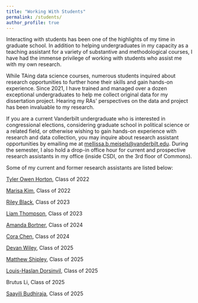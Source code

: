 ```yaml
---
title: "Working With Students"
permalink: /students/
author_profile: true
---
```


Interacting with students has been one of the highlights of my time in graduate school. In addition to helping undergraduates in my capacity as a teaching assistant for a variety of substantive and methodological courses, I have had the immense privilege of working with students who assist me with my own research. 

While TAing data science courses, numerous students inquired about research opportunities to further hone their skills and gain hands-on experience. Since 2021, I have trained and managed over a dozen exceptional undergraduates to help me collect original data for my dissertation project. Hearing my RAs' perspectives on the data and project has been invaluable to my research.

If you are a current Vanderbilt undergraduate who is interested in congressional elections, considering graduate school in political science or a related field, or otherwise wishing to gain hands-on experience with research and data collection, you may inquire about research assistant opportunities by emailing me at [mellissa.b.meisels@vanderbilt.edu](mailto:mellissa.b.meisels@vanderbilt.edu). During the semester, I also hold a drop-in office hour for current and prospective research assistants in my office (inside CSDI, on the 3rd floor of Commons).

Some of my current and former research assistants are listed below:

[Tyler Owen Horton](https://www.linkedin.com/in/tyler-owen-horton/), Class of 2022

[Marisa Kim](https://www.linkedin.com/in/marisa-kim-173925191/), Class of 2022

[Riley Black](https://www.linkedin.com/in/rileydblack/), Class of 2023

[Liam Thompson](https://www.linkedin.com/in/liam-thompson-07a1541b6/), Class of 2023

[Amanda Bortner](https://www.linkedin.com/in/amanda-bortner-79709a17b?trk=people-guest_people_search-card&original_referer=https%3A%2F%2Fwww.linkedin.com%2Fpub%2Fdir%2FAmanda%2FBortner), Class of 2024

[Cora Chen](https://www.linkedin.com/mwlite/in/shuaichu-chen-48932a1aa), Class of 2024

[Devan Wiley](https://www.linkedin.com/in/devan-wiley-02914523b/), Class of 2025

[Matthew Shipley](https://www.linkedin.com/in/matthewdshipley/), Class of 2025

[Louis-Haslan Dorsinvil](https://www.linkedin.com/in/louis-haslan-dorsinvil-57905b157), Class of 2025

Brutus Li, Class of 2025

[Saayili Budhiraja](https://www.linkedin.com/in/saayili/), Class of 2025






